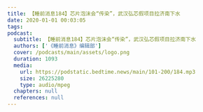```yaml
---
title: 【睡前消息184】芯片泡沫会“传染”，武汉弘芯假项目拉济南下水
date: 2020-01-01 00:03:05
tags:
podcast:
  subtitle: 【睡前消息184】芯片泡沫会“传染”，武汉弘芯假项目拉济南下水
  authors: ['《睡前消息》编辑部']
  cover: /podcasts/main/assets/logo.png
  duration: 1093
  media:
    url: https://podstatic.bedtime.news/main/101-200/184.mp3
    size: 26225280
    type: audio/mpeg
  chapters: null
  references: null
---
```

